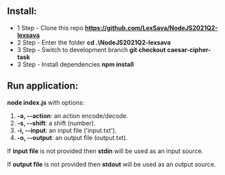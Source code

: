 ## Install:

- 1 Step - Clone this repo **https://github.com/LexSava/NodeJS2021Q2-lexsava**
- 2 Step - Enter the folder **cd .\NodeJS2021Q2-lexsava**
- 3 Step - Switch to development branch **git checkout caesar-cipher-task**
- 3 Step - Install dependencies **npm install**

## Run application:

**node index.js** with options:

1.  **-a, --action**: an action encode/decode.
2.  **-s, --shift**: a shift (number).
3.  **-i, --input**: an input file ('input.txt').
4.  **-o, --output**: an output file (output.txt).

If **input file** is not provided then **stdin** will be used as an input source.

If **output file** is not provided then **stdout** will be used as an output source.
